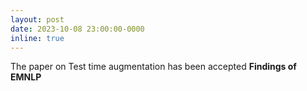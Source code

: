 ```yaml
---
layout: post
date: 2023-10-08 23:00:00-0000
inline: true
---
```


The paper on Test time augmentation has been accepted **Findings of EMNLP** 
